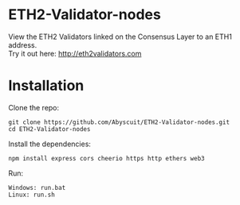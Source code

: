 # ETH2-Validator-nodes
View the ETH2 Validators linked on the Consensus Layer to an ETH1 address.<br>
Try it out here: http://eth2validators.com

# Installation
Clone the repo:<br>
```
git clone https://github.com/Abyscuit/ETH2-Validator-nodes.git
cd ETH2-Validator-nodes
```

Install the dependencies:
```
npm install express cors cheerio https http ethers web3
```

Run:
```
Windows: run.bat
Linux: run.sh
```
